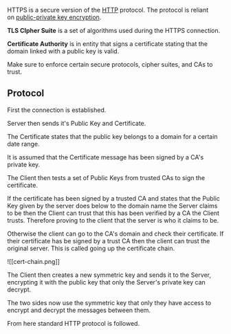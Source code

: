 HTTPS is a secure version of the [HTTP](#HTTP) protocol. The protocol is reliant on [public-private key encryption](#Public%20Private%20Key%20Encryption).

**TLS CIpher Suite** is a set of algorithms used during the HTTPS connection.

**Certificate Authority** is in entity that signs a certificate stating that the domain linked with a public key is valid.

Make sure to enforce certain secure protocols, cipher suites, and CAs to trust.

## **Protocol**

First the connection is established.

Server then sends it's Public Key and Certificate.

The Certificate states that the public key belongs to a domain for a certain date range.

It is assumed that the Certificate message has been signed by a CA's private key.

The Client then tests a set of Public Keys from trusted CAs to sign the certificate.

If the certificate has been signed by a trusted CA and states that the Public Key given by the server does below to the domain name the Server claims to be then the Client can trust that this has been verified by a CA the Client trusts. Therefore proving to the client that the server is who it claims to be.

Otherwise the client can go to the CA's domain and check their certificate. If their certificate has be signed by a trust CA then the client can trust the original server. This is called going up the certificate chain.

![[cert-chain.png]]

The Client then creates a new symmetric key and sends it to the Server, encrypting it with the public key that only the Server's private key can decrypt.

The two sides now use the symmetric key that only they have access to encrypt and decrypt the messages between them.

From here standard HTTP protocol is followed.